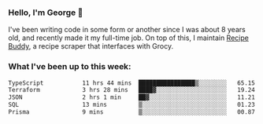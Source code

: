 ### Hello, I'm George 👋

I've been writing code in some form or another since I was about 8 years old, and recently made it my full-time job. On top of this, I maintain [Recipe Buddy](https://github.com/georgegebbett/recipe-buddy), a recipe scraper that interfaces with Grocy.  

<!--
**georgegebbett/georgegebbett** is a ✨ _special_ ✨ repository because its `README.md` (this file) appears on your GitHub profile.

Here are some ideas to get you started:

- 🔭 I’m currently working on ...
- 🌱 I’m currently learning ...
- 👯 I’m looking to collaborate on ...
- 🤔 I’m looking for help with ...
- 💬 Ask me about ...
- 📫 How to reach me: ...
- 😄 Pronouns: ...
- ⚡ Fun fact: ...
-->

### What I've been up to this week:
<!--START_SECTION:waka-->

```txt
TypeScript           11 hrs 44 mins  ████████████████▒░░░░░░░░   65.15 %
Terraform            3 hrs 28 mins   ████▓░░░░░░░░░░░░░░░░░░░░   19.24 %
JSON                 2 hrs 1 min     ██▓░░░░░░░░░░░░░░░░░░░░░░   11.21 %
SQL                  13 mins         ▒░░░░░░░░░░░░░░░░░░░░░░░░   01.23 %
Prisma               9 mins          ▒░░░░░░░░░░░░░░░░░░░░░░░░   00.87 %
```

<!--END_SECTION:waka-->

